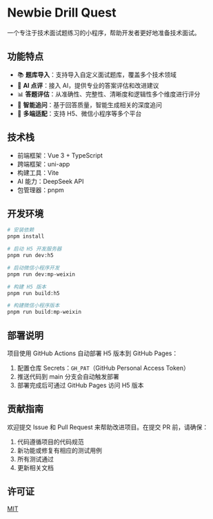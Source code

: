 # Newbie Drill Quest

一个专注于技术面试题练习的小程序，帮助开发者更好地准备技术面试。

## 功能特点

- 📚 **题库导入**：支持导入自定义面试题库，覆盖多个技术领域
- 🤖 **AI 点评**：接入 AI，提供专业的答案评估和改进建议
- 📊 **答题评估**：从准确性、完整性、清晰度和逻辑性多个维度进行评分
- 🎯 **智能追问**：基于回答质量，智能生成相关的深度追问
- 📱 **多端适配**：支持 H5、微信小程序等多个平台

## 技术栈

- 前端框架：Vue 3 + TypeScript
- 跨端框架：uni-app
- 构建工具：Vite
- AI 能力：DeepSeek API
- 包管理器：pnpm

## 开发环境

```bash
# 安装依赖
pnpm install

# 启动 H5 开发服务器
pnpm run dev:h5

# 启动微信小程序开发
pnpm run dev:mp-weixin

# 构建 H5 版本
pnpm run build:h5

# 构建微信小程序版本
pnpm run build:mp-weixin
```

## 部署说明

项目使用 GitHub Actions 自动部署 H5 版本到 GitHub Pages：

1. 配置仓库 Secrets：`GH_PAT`（GitHub Personal Access Token）
2. 推送代码到 main 分支会自动触发部署
3. 部署完成后可通过 GitHub Pages 访问 H5 版本

## 贡献指南

欢迎提交 Issue 和 Pull Request 来帮助改进项目。在提交 PR 前，请确保：

1. 代码遵循项目的代码规范
2. 新功能或修复有相应的测试用例
3. 所有测试通过
4. 更新相关文档

## 许可证

[MIT](LICENSE)